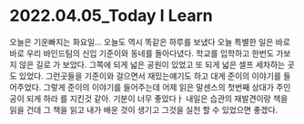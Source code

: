 # 2022.04.05_Today I Learn

오늘은 기운빠지는 화요일... 오늘도 역시 똑같은 하루를 보냈다 오늘 특별한 일은 바로바로 우리 바인드팀의 신입 기준이와 동네를 돌아다녔다. 학교를 입학하고 한번도 가보지 않은 길로 가 보았다. 그쪽에 되게 넓은 공원이 있었고 또 되게 넓은 셀프 세차하는 곳도 있었다. 그런곳들을 기준이와 걸으면서 재밌는얘기도 하고 대게 준이의 이야기를 들어주었다. 그렇게 준이의 이야기를 들어주는데 어제 읽은 말센스의 첫번째 상대가 주인공이 되게 하라 를 지킨것 같아. 기분이 너무 좋았다ㅏ 내일은 습관의 재발견이랑 책을 읽을 건데 그 책을 읽고 내가 배운 것이 생기고 그것을 실천 할 수 있었으면 좋겠다.